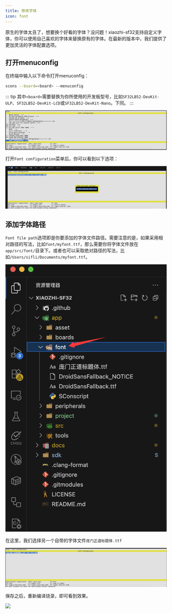 ```yaml
---
title: 修改字体
icon: font
---
```


原生的字体太丑了，想要换个好看的字体？没问题！xiaozhi-sf32支持自定义字体，你可以使用自己喜欢的字体来替换原有的字体。在最新的版本中，我们提供了更加灵活的字体配置选项。

## 打开menuconfig

在终端中输入以下命令打开menuconfig：

```bash
scons --board=<board> --menuconfig
```

::: tip
其中``<board>``需要替换为你所使用的开发板型号，比如`SF32LB52-DevKit-ULP`、`SF32LB52-DevKit-LCD`或`SF32LB52-DevKit-Nano`。下同。
:::

![](image/2025-07-11-14-52-56.png)

打开`Font configuration`菜单后，你可以看到以下选项：

![](image/2025-07-11-14-53-39.png)

## 添加字体路径

`Font file path`选项即是你要添加的字体文件路径。需要注意的是，如果采用相对路径的写法，比如`font/myfont.ttf`，那么需要你将字体文件放在`app/src/font/`目录下。或者也可以采取绝对路径的写法，比如`/Users/sifli/Documents/myfont.ttf`。

![](image/2025-07-11-14-56-40.png)

在这里，我们选择另一个自带的字体文件`庞门正道标题体.ttf`

![](image/2025-07-11-14-56-30.png)

保存之后，重新编译烧录，即可看到效果。

![](image/2025-07-11-14-57-26.png)

